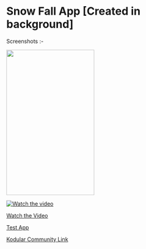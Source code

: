 # Snow Fall App [Created in background]

Screenshots :-

<img height="380" width="230" src="https://kodular-community.s3.dualstack.eu-west-1.amazonaws.com/original/3X/6/a/6a5682b7111219a99f05ac4696d3cea14af6ce8c.jpeg"></img>

[![Watch the video]()](https://youtu.be/GMO5LdHQLwk)

<a href="https://kodular-community.s3.dualstack.eu-west-1.amazonaws.com/original/3X/b/7/b7b7344eac26b4dd11a80820e000fa537999ab11.mp4">Watch the Video</a>

<a href="https://community.kodular.io/uploads/short-url/t4YTZmSm1mS3k0TG2aNbwuzWkoH.apk">Test App</a>

<a href="https://community.kodular.io/t/snow-fall-app-created-in-background/98594">Kodular Community Link</a>
